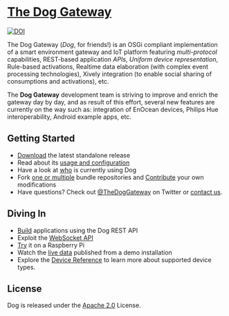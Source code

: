 # [The Dog Gateway](http://dog-gateway.github.io)
[![DOI](https://zenodo.org/badge/doi/10.5281/zenodo.10144.png)](https://zenodo.org/record/10144)

The Dog Gateway (*Dog*, for friends!) is an OSGi compliant implementation of a smart environment gateway and IoT platform featuring *multi-protocol* capabilities, REST-based application *APIs*, *Uniform device representation*, Rule-based activations, Realtime data elaboration (with complex event processing technologies), Xively integration (to enable social sharing of consumptions and activations), etc.

The **Dog Gateway** development team is striving to improve and enrich the gateway day by day, and as result of this effort, several new features are currently on the way such as: integration of EnOcean devices, Philips Hue interoperability, Android example apps, etc.

## Getting Started
* [Download](https://github.com/dog-gateway/dog/releases) the latest standalone release
* Read about its [usage and configuration](http://dog-gateway.github.io/useit.html)
* Have a look at [who](http://dog-gateway.github.io/about.html) is currently using Dog
* Fork [one or multiple](https://github.com/dog-gateway) bundle repositories and [Contribute](http://dog-gateway.github.io/develop.html) your own modifications
* Have questions? Check out [@TheDogGateway](http://twitter.com/TheDogGateway)  on Twitter or [contact us](http://dog-gateway.github.io/contact.html).

## Diving In
* [Build](http://dog-gateway.github.io/rest-api.html) applications using the Dog REST API
* Exploit the [WebSocket API](http://dog-gateway.github.io/websocket-api.html)
* [Try](http://dog-gateway.github.io/raspberrypi.html) it on a Raspberry Pi
* Watch the [live data](http://dog-gateway.github.io/xively.html) published from a demo installation
* Explore the [Device Reference](http://dog-gateway.github.io/device-documentation.html) to learn more about supported device types.

## License
Dog is released under the [Apache 2.0](http://opensource.org/licenses/Apache-2.0) License.
